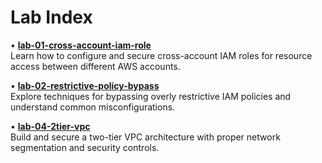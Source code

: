 # Lab Index

• **[lab-01-cross-account-iam-role](https://github.com/jibin006/cloudsec-labs/blob/main/lab-01-cross-account-iam-role%20/README.md)**  
  Learn how to configure and secure cross-account IAM roles for resource access between different AWS accounts.

• **[lab-02-restrictive-policy-bypass](https://github.com/jibin006/cloudsec-labs/blob/main/lab-02-restrictive-policy-bypass/README.md)**  
  Explore techniques for bypassing overly restrictive IAM policies and understand common misconfigurations.

• **[lab-04-2tier-vpc](https://github.com/jibin006/cloudsec-labs/blob/main/lab-04-2tier-vpc/README.md)**  
  Build and secure a two-tier VPC architecture with proper network segmentation and security controls.
